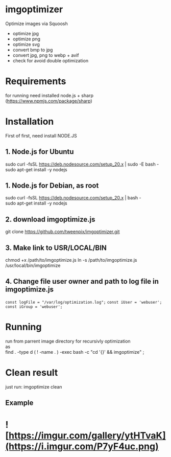 # imgoptimizer
Optimize images via Squoosh

- optimize jpg
- optimize png
- optimize svg
- convert bmp to jpg
- convert jpg, png to webp + avif
- check for avoid double optimization

# Requirements
for running need installed node.js + sharp (https://www.npmjs.com/package/sharp)

# Installation
First of first, need install NODE.JS

## 1. Node.js for Ubuntu    
sudo curl -fsSL https://deb.nodesource.com/setup_20.x | sudo -E bash -    
sudo apt-get install -y nodejs    

## 1. Node.js for Debian, as root    
sudo curl -fsSL https://deb.nodesource.com/setup_20.x | bash -    
sudo apt-get install -y nodejs    

## 2. download imgoptimize.js
git clone https://github.com/tweenpix/imgoptimizer.git

## 3. Make link to USR/LOCAL/BIN
chmod +x /path/to/imgoptimize.js
ln -s /path/to/imgoptimize.js /usr/local/bin/imgoptimize

## 4. Change file user owner and path to log file in imgoptimize.js
``
const logFile = "/var/log/optimization.log";
``
``
const iUser = 'webuser';
``
``
const iGroup = 'webuser';
``

# Running
run from parrent image directory for recursivly optimization    
as    
find . -type d \( ! -name . \) -exec bash -c "cd '{}' && imgoptimize" \;

# Clean result
just run: imgoptimize clean


## Example
# ![https://imgur.com/gallery/ytHTvaK](https://i.imgur.com/P7yF4uc.png)
